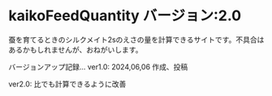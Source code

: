 # kaikoFeedQuantity バージョン:2.0
蚕を育てるときのシルクメイト2sのえさの量を計算できるサイトです。不具合はあるかもしれませんが、おねがいします。

バージョンアップ記録...
ver1.0: 2024,06,06 作成、投稿

ver2.0: 比でも計算できるように改善

